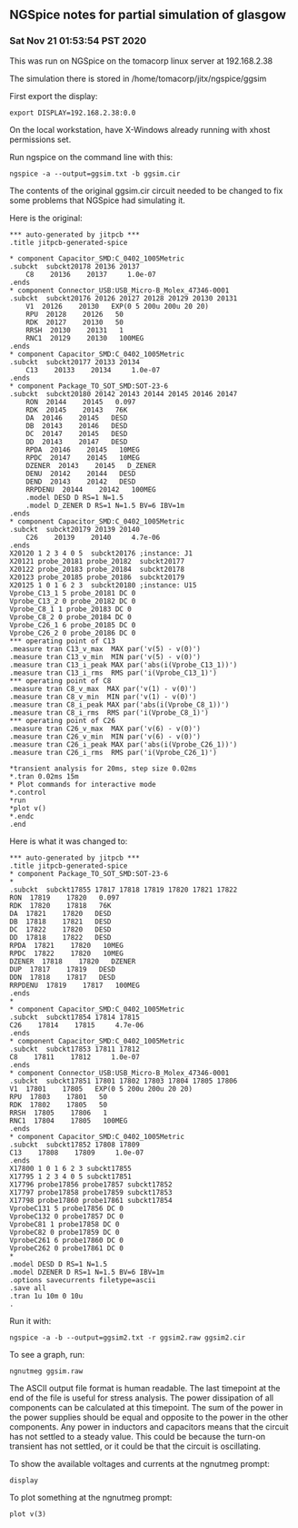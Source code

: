## NGSpice notes for partial simulation of glasgow
### Sat Nov 21 01:53:54 PST 2020

This was run on NGSpice on the tomacorp linux server at 192.168.2.38

The simulation there is stored in /home/tomacorp/jitx/ngspice/ggsim

First export the display:
```
export DISPLAY=192.168.2.38:0.0
```
On the local workstation, have X-Windows already running with xhost permissions set.

Run ngspice on the command line with this:
```
ngspice -a --output=ggsim.txt -b ggsim.cir
```

The contents of the original ggsim.cir circuit needed to be changed to fix some problems
that NGSpice had simulating it.

Here is the original:
```
*** auto-generated by jitpcb ***
.title jitpcb-generated-spice

* component Capacitor_SMD:C_0402_1005Metric 
.subckt  subckt20178 20136 20137
    C8    20136    20137     1.0e-07
.ends
* component Connector_USB:USB_Micro-B_Molex_47346-0001 
.subckt  subckt20176 20126 20127 20128 20129 20130 20131
    V1  20126    20130   EXP(0 5 200u 200u 20 20)
    RPU  20128    20126   50
    RDK  20127    20130   50
    RRSH  20130    20131   1
    RNC1  20129    20130   100MEG
.ends
* component Capacitor_SMD:C_0402_1005Metric 
.subckt  subckt20177 20133 20134
    C13    20133    20134     1.0e-07
.ends
* component Package_TO_SOT_SMD:SOT-23-6 
.subckt  subckt20180 20142 20143 20144 20145 20146 20147
    RON  20144    20145   0.097
    RDK  20145    20143   76K
    DA  20146    20145   DESD
    DB  20143    20146   DESD
    DC  20147    20145   DESD
    DD  20143    20147   DESD
    RPDA  20146    20145   10MEG
    RPDC  20147    20145   10MEG
    DZENER  20143    20145   D_ZENER
    DENU  20142    20144   DESD
    DEND  20143    20142   DESD
    RRPDENU  20144    20142   100MEG
    .model DESD D RS=1 N=1.5
    .model D_ZENER D RS=1 N=1.5 BV=6 IBV=1m
.ends
* component Capacitor_SMD:C_0402_1005Metric 
.subckt  subckt20179 20139 20140
    C26    20139    20140     4.7e-06
.ends
X20120 1 2 3 4 0 5  subckt20176 ;instance: J1
X20121 probe_20181 probe_20182  subckt20177
X20122 probe_20183 probe_20184  subckt20178
X20123 probe_20185 probe_20186  subckt20179
X20125 1 0 1 6 2 3  subckt20180 ;instance: U15
Vprobe_C13_1 5 probe_20181 DC 0
Vprobe_C13_2 0 probe_20182 DC 0
Vprobe_C8_1 1 probe_20183 DC 0
Vprobe_C8_2 0 probe_20184 DC 0
Vprobe_C26_1 6 probe_20185 DC 0
Vprobe_C26_2 0 probe_20186 DC 0
*** operating point of C13
.measure tran C13_v_max  MAX par('v(5) - v(0)')
.measure tran C13_v_min  MIN par('v(5) - v(0)')
.measure tran C13_i_peak MAX par('abs(i(Vprobe_C13_1))')
.measure tran C13_i_rms  RMS par('i(Vprobe_C13_1)')
*** operating point of C8
.measure tran C8_v_max  MAX par('v(1) - v(0)')
.measure tran C8_v_min  MIN par('v(1) - v(0)')
.measure tran C8_i_peak MAX par('abs(i(Vprobe_C8_1))')
.measure tran C8_i_rms  RMS par('i(Vprobe_C8_1)')
*** operating point of C26
.measure tran C26_v_max  MAX par('v(6) - v(0)')
.measure tran C26_v_min  MIN par('v(6) - v(0)')
.measure tran C26_i_peak MAX par('abs(i(Vprobe_C26_1))')
.measure tran C26_i_rms  RMS par('i(Vprobe_C26_1)')

*transient analysis for 20ms, step size 0.02ms
*.tran 0.02ms 15m
* Plot commands for interactive mode
*.control
*run
*plot v()
*.endc
.end

```

Here is what it was changed to:

```
*** auto-generated by jitpcb ***
.title jitpcb-generated-spice
* component Package_TO_SOT_SMD:SOT-23-6
*
.subckt  subckt17855 17817 17818 17819 17820 17821 17822
RON  17819    17820   0.097
RDK  17820    17818   76K
DA  17821    17820   DESD
DB  17818    17821   DESD
DC  17822    17820   DESD
DD  17818    17822   DESD
RPDA  17821    17820   10MEG
RPDC  17822    17820   10MEG
DZENER  17818    17820   DZENER
DUP  17817    17819   DESD
DDN  17818    17817   DESD
RRPDENU  17819    17817   100MEG
.ends
*
* component Capacitor_SMD:C_0402_1005Metric
.subckt  subckt17854 17814 17815
C26    17814    17815     4.7e-06
.ends
* component Capacitor_SMD:C_0402_1005Metric
.subckt  subckt17853 17811 17812
C8    17811    17812     1.0e-07
.ends
* component Connector_USB:USB_Micro-B_Molex_47346-0001
.subckt  subckt17851 17801 17802 17803 17804 17805 17806
V1  17801    17805   EXP(0 5 200u 200u 20 20)
RPU  17803    17801   50
RDK  17802    17805   50
RRSH  17805    17806   1
RNC1  17804    17805   100MEG
.ends
* component Capacitor_SMD:C_0402_1005Metric
.subckt  subckt17852 17808 17809
C13    17808    17809     1.0e-07
.ends
X17800 1 0 1 6 2 3 subckt17855
X17795 1 2 3 4 0 5 subckt17851
X17796 probe17856 probe17857 subckt17852
X17797 probe17858 probe17859 subckt17853
X17798 probe17860 probe17861 subckt17854
VprobeC131 5 probe17856 DC 0
VprobeC132 0 probe17857 DC 0
VprobeC81 1 probe17858 DC 0
VprobeC82 0 probe17859 DC 0
VprobeC261 6 probe17860 DC 0
VprobeC262 0 probe17861 DC 0
*
.model DESD D RS=1 N=1.5
.model DZENER D RS=1 N=1.5 BV=6 IBV=1m
.options savecurrents filetype=ascii
.save all
.tran 1u 10m 0 10u
.
```

Run it with:
```
ngspice -a -b --output=ggsim2.txt -r ggsim2.raw ggsim2.cir
```

To see a graph, run:
```
ngnutmeg ggsim.raw
```

The ASCII output file format is human readable.
The last timepoint at the end of the file is useful for stress analysis.
The power dissipation of all components can be calculated at this timepoint.
The sum of the power in the power supplies should be equal and opposite to the power in the other components.
Any power in inductors and capacitors means that the circuit has not settled to a steady value.
This could be because the turn-on transient has not settled, or it could be that the circuit is oscillating.

To show the available voltages and currents at the ngnutmeg prompt:
```
display
```

To plot something at the ngnutmeg prompt:
```
plot v(3)
```

